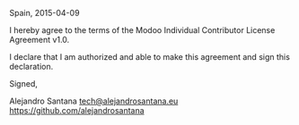 Spain, 2015-04-09

I hereby agree to the terms of the Modoo Individual Contributor License
Agreement v1.0.

I declare that I am authorized and able to make this agreement and sign this
declaration.

Signed,

Alejandro Santana tech@alejandrosantana.eu https://github.com/alejandrosantana
